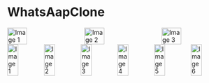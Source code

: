 # WhatsAapClone

<div style="display: flex; justify-content: space-between;">
    <img src="https://github.com/KhanMubashshirAzeem/WhatsAapClone/assets/123080070/f59fbc74-6b2d-46bb-86c3-427df8ef20eb" alt="Image 1" width="30%">
    <img src="https://github.com/KhanMubashshirAzeem/WhatsAapClone/assets/123080070/2aff5393-d7d0-4172-9d60-3a898f603ce9" alt="Image 2" width="30%">
    <img src="https://github.com/KhanMubashshirAzeem/WhatsAapClone/assets/123080070/fbdae386-b131-4394-bdfc-6ccdb5e87705" alt="Image 3" width="30%">
</div>


<div style="display: flex;">
    <img src="https://github.com/KhanMubashshirAzeem/WhatsAapClone/assets/123080070/89dac2d2-46e2-4217-8e8e-021c3d150336" alt="Image 1" width="30%">
    <img src="https://github.com/KhanMubashshirAzeem/WhatsAapClone/assets/123080070/e54f1916-0ac3-40a2-89da-88e38c5022f4" alt="Image 2" width="30%">
    <img src="https://github.com/KhanMubashshirAzeem/WhatsAapClone/assets/123080070/dbb7a7af-77b0-493d-9b65-4dd1284e0c37" alt="Image 3" width="30%">
    <img src="https://github.com/KhanMubashshirAzeem/WhatsAapClone/assets/123080070/0a5651c3-7364-47f3-bdd6-a8e6baf00e62" alt="Image 4" width="30%">
    <img src="https://github.com/KhanMubashshirAzeem/WhatsAapClone/assets/123080070/ddac0ab0-b050-4e7c-bd7f-ab8d873abb70" alt="Image 5" width="30%">
    <img src="https://github.com/KhanMubashshirAzeem/WhatsAapClone/assets/123080070/f86ef154-f581-4b17-8d4f-58966a70c204" alt="Image 6" width="30%">
</div>

